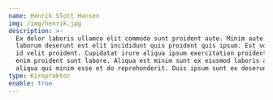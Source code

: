 ```yaml
---
name: Henrik Slott Hansen
img: /img/henrik.jpg
description: >-
  Ex dolor laboris ullamco elit commodo sunt proident aute. Minim aute voluptate
  laborum deserunt est elit incididunt quis proident quis ipsum. Est voluptate
  id velit proident. Cupidatat irure aliqua ipsum exercitation proident irure
  enim proident sunt labore. Aliqua est minim sunt ex eiusmod laboris anim
  aliqua qui minim esse et do reprehenderit. Duis ipsum sunt ex deserunt.
type: Kiropraktor
enable: true
---
```


